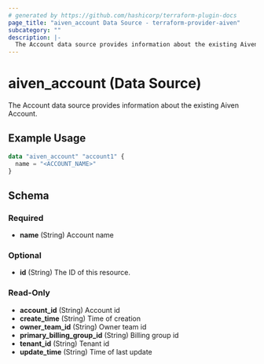 ```yaml
---
# generated by https://github.com/hashicorp/terraform-plugin-docs
page_title: "aiven_account Data Source - terraform-provider-aiven"
subcategory: ""
description: |-
  The Account data source provides information about the existing Aiven Account.
---
```


# aiven_account (Data Source)

The Account data source provides information about the existing Aiven Account.

## Example Usage

```terraform
data "aiven_account" "account1" {
  name = "<ACCOUNT_NAME>"
}
```

<!-- schema generated by tfplugindocs -->
## Schema

### Required

- **name** (String) Account name

### Optional

- **id** (String) The ID of this resource.

### Read-Only

- **account_id** (String) Account id
- **create_time** (String) Time of creation
- **owner_team_id** (String) Owner team id
- **primary_billing_group_id** (String) Billing group id
- **tenant_id** (String) Tenant id
- **update_time** (String) Time of last update


